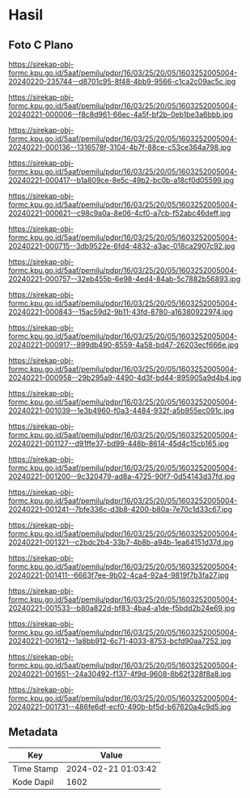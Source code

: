 # Hasil

## Foto C Plano

https://sirekap-obj-formc.kpu.go.id/5aaf/pemilu/pdpr/16/03/25/20/05/1603252005004-20240220-235744--d8701c95-8f48-4bb9-9566-c1ca2c09ac5c.jpg

https://sirekap-obj-formc.kpu.go.id/5aaf/pemilu/pdpr/16/03/25/20/05/1603252005004-20240221-000006--f8c8d961-66ec-4a5f-bf2b-0eb1be3a6bbb.jpg

https://sirekap-obj-formc.kpu.go.id/5aaf/pemilu/pdpr/16/03/25/20/05/1603252005004-20240221-000136--1316578f-3104-4b7f-88ce-c53ce364a798.jpg

https://sirekap-obj-formc.kpu.go.id/5aaf/pemilu/pdpr/16/03/25/20/05/1603252005004-20240221-000417--b1a809ce-8e5c-49b2-bc0b-a18cf0d05599.jpg

https://sirekap-obj-formc.kpu.go.id/5aaf/pemilu/pdpr/16/03/25/20/05/1603252005004-20240221-000621--c98c9a0a-8e06-4cf0-a7cb-f52abc46deff.jpg

https://sirekap-obj-formc.kpu.go.id/5aaf/pemilu/pdpr/16/03/25/20/05/1603252005004-20240221-000715--3db9522e-6fd4-4832-a3ac-018ca2907c92.jpg

https://sirekap-obj-formc.kpu.go.id/5aaf/pemilu/pdpr/16/03/25/20/05/1603252005004-20240221-000757--32eb455b-6e98-4ed4-84ab-5c7882b56893.jpg

https://sirekap-obj-formc.kpu.go.id/5aaf/pemilu/pdpr/16/03/25/20/05/1603252005004-20240221-000843--15ac59d2-9b11-43fd-8780-a16380922974.jpg

https://sirekap-obj-formc.kpu.go.id/5aaf/pemilu/pdpr/16/03/25/20/05/1603252005004-20240221-000917--899db490-8559-4a58-bd47-26203ecf666e.jpg

https://sirekap-obj-formc.kpu.go.id/5aaf/pemilu/pdpr/16/03/25/20/05/1603252005004-20240221-000958--29b295a9-4490-4d3f-bd44-895905a9d4b4.jpg

https://sirekap-obj-formc.kpu.go.id/5aaf/pemilu/pdpr/16/03/25/20/05/1603252005004-20240221-001039--1e3b4960-f0a3-4484-932f-a5b955ec091c.jpg

https://sirekap-obj-formc.kpu.go.id/5aaf/pemilu/pdpr/16/03/25/20/05/1603252005004-20240221-001127--d91ffe37-bd99-448b-8614-45d4c15cb165.jpg

https://sirekap-obj-formc.kpu.go.id/5aaf/pemilu/pdpr/16/03/25/20/05/1603252005004-20240221-001200--9c320479-ad8a-4725-90f7-0d54143d37fd.jpg

https://sirekap-obj-formc.kpu.go.id/5aaf/pemilu/pdpr/16/03/25/20/05/1603252005004-20240221-001241--7bfe336c-d3b8-4200-b80a-7e70c1d33c67.jpg

https://sirekap-obj-formc.kpu.go.id/5aaf/pemilu/pdpr/16/03/25/20/05/1603252005004-20240221-001321--c2bdc2b4-33b7-4b8b-a94b-1ea64151d37d.jpg

https://sirekap-obj-formc.kpu.go.id/5aaf/pemilu/pdpr/16/03/25/20/05/1603252005004-20240221-001411--6663f7ee-9b02-4ca4-92a4-9819f7b3fa27.jpg

https://sirekap-obj-formc.kpu.go.id/5aaf/pemilu/pdpr/16/03/25/20/05/1603252005004-20240221-001533--b80a822d-bf83-4ba4-a1de-f5bdd2b24e69.jpg

https://sirekap-obj-formc.kpu.go.id/5aaf/pemilu/pdpr/16/03/25/20/05/1603252005004-20240221-001612--1a8bb912-6c71-4033-8753-bcfd90aa7252.jpg

https://sirekap-obj-formc.kpu.go.id/5aaf/pemilu/pdpr/16/03/25/20/05/1603252005004-20240221-001651--24a30492-f137-4f9d-9608-8b62f328f8a8.jpg

https://sirekap-obj-formc.kpu.go.id/5aaf/pemilu/pdpr/16/03/25/20/05/1603252005004-20240221-001731--486fe6df-ecf0-490b-bf5d-b67620a4c9d5.jpg


## Metadata

| Key        | Value               |
| ---------- | ------------------- |
| Time Stamp | 2024-02-21 01:03:42 |
| Kode Dapil | 1602                |



